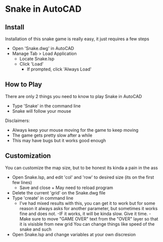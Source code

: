 # Snake in AutoCAD

## Install
Installation of this snake game is really easy, it just requires a few steps

- Open 'Snake.dwg' in AutoCAD
- Manage Tab > Load Application
  - Locate Snake.lsp
  - Click 'Load' 
    - If prompted, click 'Always Load'

## How to Play
There are only 2 things you need to know to play Snake in AutoCAD
- Type 'Snake' in the command line
- Snake will follow your mouse

Disclaimers:
- Always keep your mouse moving for the game to keep moving
- The game gets pretty slow after a while
- This may have bugs but it works good enough

## Customization
You can customize the map size, but to be honest its kinda a pain in the ass
- Open Snake.lsp, and edit 'col' and 'row' to desired size (its on the first few lines)
  - Save and close + May need to reload program
- Delete the current 'grid' on the Snake.dwg file
- Type 'create' in command line
  - I've had mixed results with this, you can get it to work but for some reason it always asks for another parameter, but sometimes it works fine and does not.
  -IF it works, it will be kinda slow. Give it time.
-Make sure to move "GAME OVER" text from the "OVER" layer so that it is visisble from new grid
You can change things like speed of the snake and such
- Open Snake.lsp and change variables at your own discresion
